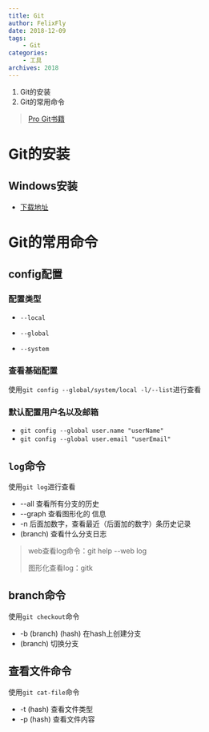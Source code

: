 ```yaml
---
title: Git
author: FelixFly
date: 2018-12-09
tags:
    - Git
categories: 
    - 工具
archives: 2018
---
```


1. Git的安装
2. Git的常用命令

<!-- more -->

> [Pro Git书籍](https://git-scm.com/book/zh/v2/)

# Git的安装

## Windows安装

* [下载地址](https://git-scm.com/download/win)

# Git的常用命令

## config配置

### 配置类型

* `--local`
* `--global`

* `--system`

### 查看基础配置

使用`git config --global/system/local -l/--list`进行查看

### 默认配置用户名以及邮箱

* `git config --global user.name "userName" `
* `git config --global user.email "userEmail"`

## `log`命令

使用`git log`进行查看

* --all 查看所有分支的历史
* --graph 查看图形化的 信息
* -n 后面加数字，查看最近（后面加的数字）条历史记录
* (branch) 查看什么分支日志

> web查看log命令：git help --web log
>
> 图形化查看log：gitk

## branch命令

使用`git checkout`命令

* -b (branch) (hash)  在hash上创建分支
* (branch) 切换分支

## 查看文件命令

使用`git cat-file`命令

* -t  (hash) 查看文件类型
* -p (hash) 查看文件内容